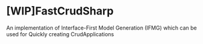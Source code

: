 # [WIP]FastCrudSharp
An implementation of Interface-First Model Generation (IFMG) which can be used for Quickly creating CrudApplications
